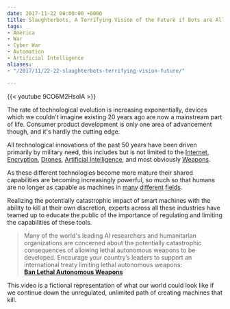 ```yaml
---
date: 2017-11-22 00:00:00 +0000
title: Slaughterbots, A Terrifying Vision of the Future if Bots are Allowed to Kill.
tags:
- America
- War
- Cyber War
- Automation
- Artificial Intelligence
aliases:
- "/2017/11/22-22-slaughterbots-terrifying-vision-future/"

---
```

{{< youtube 9CO6M2HsoIA >}}

The rate of technological evolution is increasing exponentially, devices which we couldn't imagine existing 20 years ago are now a mainstream part of life. Consumer product development is only one area of advancement though, and it's hardly the cutting edge.

All technological innovations of the past 50 years have been driven primarily by military need, this includes but is not limited to the [Internet](https://en.wikipedia.org/wiki/History_of_the_Internet), [Encryption](https://en.wikipedia.org/wiki/History_of_cryptography), [Drones](https://en.wikipedia.org/wiki/History_of_unmanned_aerial_vehicles), [Artificial Intelligence](https://en.wikipedia.org/wiki/History_of_artificial_intelligence), and most obviously [Weapons](https://en.wikipedia.org/wiki/History_of_weapons).

As these different technologies become more mature their shared capabilities are becoming increasingly powerful, so much so that humans are no longer as capable as machines in [many](https://www.polygon.com/2017/8/12/16138942/dota-2-bot-vs-human-international-2017) [different](https://www.theverge.com/2017/1/25/14358246/ai-poker-tournament-cmu-libratus-vs-human-losing) [fields](http://time.com/4960778/computers-smarter-than-humans/).

Realizing the potentially catastrophic impact of smart machines with the ability to kill at their own discretion, experts across all these industries have teamed up to educate the public of the importance of regulating and limiting the capabilities of these tools.

> Many of the world's leading AI researchers and humanitarian organizations are concerned about the potentially catastrophic consequences of allowing lethal autonomous weapons to be developed. Encourage your country’s leaders to support an international treaty limiting lethal autonomous weapons:
> <br/>
> **[Ban Lethal Autonomous Weapons](http://autonomousweapons.org/)**

This video is a fictional representation of what our world could look like if we continue down the unregulated, unlimited path of creating machines that kill.
